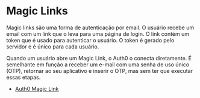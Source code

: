 # Magic Links

Magic links são uma forma de autenticação por email. O usuário recebe um email com um link que o leva para uma página de login. O link contém um token que é usado para autenticar o usuário. O token é gerado pelo servidor e é único para cada usuário.

Quando um usuário abre um Magic Link, o Auth0 o conecta diretamente. É semelhante em função a receber um e-mail com uma senha de uso único (OTP), retornar ao seu aplicativo e inserir o OTP, mas sem ter que executar essas etapas.

- [Auth0 Magic Link](https://auth0.com/docs/authenticate/passwordless/authentication-methods/email-magic-link)